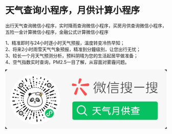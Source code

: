 # 天气查询小程序，月供计算小程序

出行天气查询微信小程序，实时降雨查询微信小程序，买房月供查询微信小程序，五险一金计算微信小程序，金融公式计算微信小程序

1、精准即时与24小时逐小时天气预报，溫度转变冷热早知；<br/>
2、将来2小时雨雪天气气象预报，精准到分鐘级別，让您出行无忧；<br/>
3、较长一个月天气预测分析，预料阴晴为您的生活起居早做准备；<br/>
4、空气指数实时查询，PM2.5一目了解，从容面对雾霾问题。<br/>

<img src="./qrcode.jpg" alt="微信小程序二维码">

 <!-- {
        "pagePath": "pages/mortgage/mortgage",
        "iconPath": "image/tab-icon/mortgage.png",
        "selectedIconPath": "image/tab-icon/mortgage-hl.png",
        "text": "月供计算"
      },
      {
        "pagePath": "pages/wuxian-yijin/wxyj",
        "iconPath": "image/tab-icon/wxyj.png",
        "selectedIconPath": "image/tab-icon/wxyj-hl.png",
        "text": "五险一金"
      }, -->
